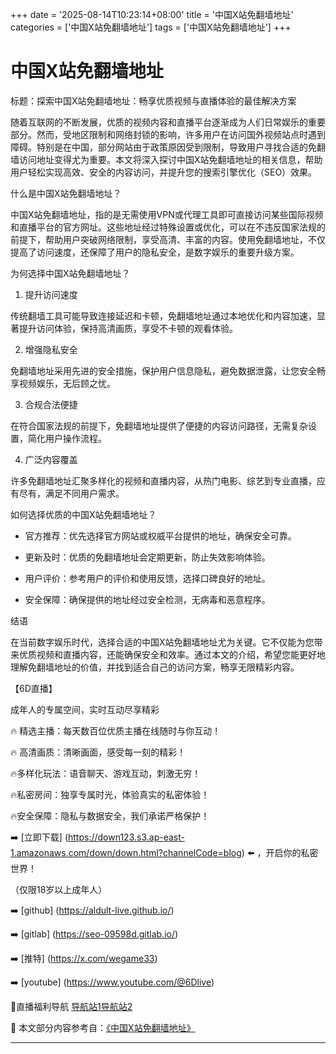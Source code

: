 +++
date = '2025-08-14T10:23:14+08:00'
title = '中国X站免翻墙地址'
categories = ['中国X站免翻墙地址']
tags = ['中国X站免翻墙地址']
+++

# 中国X站免翻墙地址

标题：探索中国X站免翻墙地址：畅享优质视频与直播体验的最佳解决方案

随着互联网的不断发展，优质的视频内容和直播平台逐渐成为人们日常娱乐的重要部分。然而，受地区限制和网络封锁的影响，许多用户在访问国外视频站点时遇到障碍。特别是在中国，部分网站由于政策原因受到限制，导致用户寻找合适的免翻墙访问地址变得尤为重要。本文将深入探讨中国X站免翻墙地址的相关信息，帮助用户轻松实现高效、安全的内容访问，并提升您的搜索引擎优化（SEO）效果。

什么是中国X站免翻墙地址？

中国X站免翻墙地址，指的是无需使用VPN或代理工具即可直接访问某些国际视频和直播平台的官方网址。这些地址经过特殊设置或优化，可以在不违反国家法规的前提下，帮助用户突破网络限制，享受高清、丰富的内容。使用免翻墙地址，不仅提高了访问速度，还保障了用户的隐私安全，是数字娱乐的重要升级方案。

为何选择中国X站免翻墙地址？

1. 提升访问速度

传统翻墙工具可能导致连接延迟和卡顿，免翻墙地址通过本地优化和内容加速，显著提升访问体验，保持高清画质，享受不卡顿的观看体验。

2. 增强隐私安全

免翻墙地址采用先进的安全措施，保护用户信息隐私，避免数据泄露，让您安全畅享视频娱乐，无后顾之忧。

3. 合规合法便捷

在符合国家法规的前提下，免翻墙地址提供了便捷的内容访问路径，无需复杂设置，简化用户操作流程。

4. 广泛内容覆盖

许多免翻墙地址汇聚多样化的视频和直播内容，从热门电影、综艺到专业直播，应有尽有，满足不同用户需求。

如何选择优质的中国X站免翻墙地址？

- 官方推荐：优先选择官方网站或权威平台提供的地址，确保安全可靠。

- 更新及时：优质的免翻墙地址会定期更新，防止失效影响体验。

- 用户评价：参考用户的评价和使用反馈，选择口碑良好的地址。

- 安全保障：确保提供的地址经过安全检测，无病毒和恶意程序。

结语

在当前数字娱乐时代，选择合适的中国X站免翻墙地址尤为关键。它不仅能为您带来优质视频和直播内容，还能确保安全和效率。通过本文的介绍，希望您能更好地理解免翻墙地址的价值，并找到适合自己的访问方案，畅享无限精彩内容。

【6D直播】

 成年人的专属空间，实时互动尽享精彩

🔥 精选主播：每天数百位优质主播在线随时与你互动！

🔥 高清画质：清晰画面，感受每一刻的精彩！

🔥多样化玩法：语音聊天、游戏互动，刺激无穷！

🔥私密房间：独享专属时光，体验真实的私密体验！

🔥安全保障：隐私与数据安全，我们承诺严格保护！

➡️ [立即下载] (https://down123.s3.ap-east-1.amazonaws.com/down/down.html?channelCode=blog) ⬅️ ，开启你的私密世界！

 （仅限18岁以上成年人）

➡️ [github] (https://aldult-live.github.io/)

➡️ [gitlab] (https://seo-09598d.gitlab.io/)

➡️ [推特] (https://x.com/wegame33)

➡️ [youtube] (https://www.youtube.com/@6Dlive)

🔞直播福利导航   [导航站1](https://webstack-86085a.gitlab.io/)[导航站2](https://onlygit123-2.github.io/)


📘 本文部分内容参考自：[《中国X站免翻墙地址》](https://webstack-hugo-12.pages.dev/)

---
